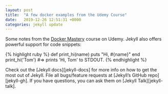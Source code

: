 ```yaml
---
layout: post
title:  "A few docker examples from the Udemy Course"
date:   2019-12-26 12:51:31 +0000
categories: jekyll update
---
```

Some notes from the [Docker Mastery][docker-mastery] course on Udemy.
Jekyll also offers powerful support for code snippets:

{% highlight ruby %}
def print_hi(name)
  puts "Hi, #{name}"
end
print_hi('Tom')
#=> prints 'Hi, Tom' to STDOUT.
{% endhighlight %}

Check out the [Jekyll docs][jekyll-docs] for more info on how to get the most out of Jekyll. File all bugs/feature requests at [Jekyll’s GitHub repo][jekyll-gh]. If you have questions, you can ask them on [Jekyll Talk][jekyll-talk].

[docker-mastery]: https://www.udemy.com/course/docker-mastery
